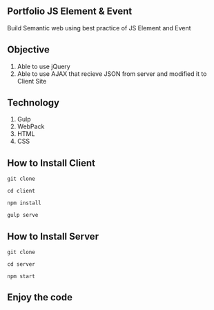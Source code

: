 ## Portfolio JS Element & Event

Build Semantic web using best practice of JS Element and Event

## Objective
1. Able to use jQuery
2. Able to use AJAX that recieve JSON from server and modified it to Client Site
## Technology

1. Gulp
2. WebPack
3. HTML
4. CSS

## How to Install Client
```
git clone
```
```
cd client
```
```
npm install
```
```
gulp serve
```

## How to Install Server
```
git clone
```
```
cd server
```
```
npm start
```

## Enjoy the code
